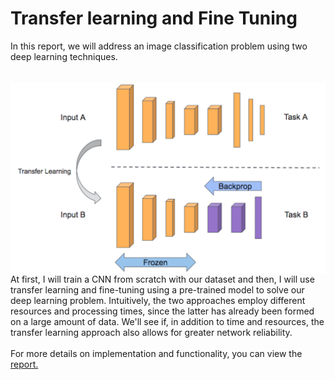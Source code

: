 # Transfer learning and Fine Tuning

In this report, we will address an image classification problem using two deep learning techniques.<br/><br/><br/>
<img align="left"  src="1.PNG" width="616" title="LOGIN"><br/>
At first, I will train a CNN from scratch with our dataset and then, I will use transfer learning and fine-tuning using a pre-trained model to solve our deep learning problem. Intuitively, the two approaches employ different resources and processing times, since the latter has already been formed on a large amount of data. We'll see if, in addition to time and resources, the transfer learning approach also allows for greater network reliability. <br/><br/>
For more details on implementation and functionality, you can view the [report.](https://drive.google.com/file/d/1ppvAZmk5gXKOSkQws25gFJnWYPsvZFaX/view?usp=sharing) 
